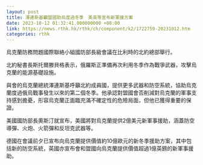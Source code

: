 ```yaml
---
layout: post
title: 澤連斯基籲盟國助烏度過冬季　美英等宣布新軍援方案
date: 2023-10-12 01:32:41.000000000 +08:00
link: https://news.rthk.hk/rthk/ch/component/k2/1722759-20231012.htm
categories: rthk
---
```


烏克蘭防務問題國際聯絡小組國防部長級會議在比利時的北約總部舉行。

北約秘書長斯托爾滕貝格表示，俄羅斯正準備再次利用冬季作為戰爭武器，攻擊烏克蘭的能源基礎設施。

與會的烏克蘭總統澤連斯基呼籲北約成員國，提供更多武器和防空系統，協助烏克蘭度過俄烏戰事發生以來的第二個冬季。他承認對盟國會否削減對烏克蘭的軍事支持感到擔憂，形容烏克蘭正面臨充滿不確定性的危險局面，但他已獲得重要的保證。

美國國防部長奧斯汀就宣布，美國將對烏克蘭提供2億美元新軍事援助，涵蓋防空導彈、火炮、火箭彈和反坦克武器等。

德國在會議前夕已宣布向烏克蘭提供價值約10億歐元的新冬季援助方案，其中包括新的防空系統，英國亦宣布會和盟國向烏克蘭提供價值超過1億英鎊的新軍事援助。
